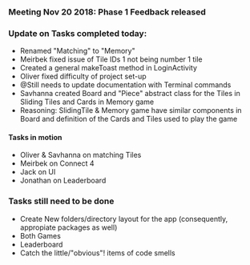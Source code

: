 ### Meeting Nov 20 2018: Phase 1 Feedback released

### Update on Tasks completed today:
+ Renamed "Matching" to "Memory"
+ Meirbek fixed issue of Tile IDs 1 not being number 1 tile
+ Created a general makeToast method in LoginActivity
+ Oliver fixed difficulty of project set-up
 + @Still needs to update documentation with Terminal commands
+ Savhanna created Board and "Piece" abstract class for the Tiles in Sliding Tiles and Cards in Memory game
 + Reasoning: SlidingTile & Memory game have similar components in Board and definition of the Cards and Tiles
   used to play the game

#### Tasks in motion
+ Oliver & Savhanna on matching Tiles
+ Meirbek on Connect 4
+ Jack on UI
+ Jonathan on Leaderboard

### Tasks still need to be done
+ Create New folders/directory layout for the app (consequently, appropiate packages as well)
+ Both Games
+ Leaderboard
+ Catch the little/"obvious"! items of code smells